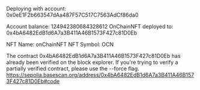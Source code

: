 Deploying with account: 0x0eE1F2b663547dAa487F57C517C7563AdCf86da0

Account balance: 124942380684328612
OnChainNFT deployed to: 0x4bA6482EdB1d6A7a3B411A46B1573F427c81D0Eb

NFT Name: onChainNFT
NFT Symbol: OCN



The contract 0x4bA6482EdB1d6A7a3B411A46B1573F427c81D0Eb has already been verified on the block explorer. If you're trying to verify a partially verified contract, please use the --force flag.
https://sepolia.basescan.org/address/0x4bA6482EdB1d6A7a3B411A46B1573F427c81D0Eb#code